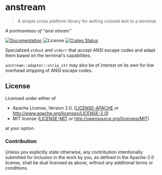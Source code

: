 # anstream

> A simple cross platform library for writing colored text to a terminal.

_A portmanteau of "ansi stream"_

[![Documentation](https://img.shields.io/badge/docs-master-blue.svg)][documentation]
![License](https://img.shields.io/crates/l/anstream.svg)
[![Crates Status](https://img.shields.io/crates/v/anstream.svg)](https://crates.io/crates/anstream)

Specialized `stdout` and `stderr` that accept ANSI escape codes and adapt them
based on the terminal's capabilities.

`anstream::adapter::strip_str` may also be of interest on its own for low
overhead stripping of ANSI escape codes.

## License

Licensed under either of

- Apache License, Version 2.0, ([LICENSE-APACHE](LICENSE-APACHE) or http://www.apache.org/licenses/LICENSE-2.0)
- MIT license ([LICENSE-MIT](LICENSE-MIT) or http://opensource.org/licenses/MIT)

at your option.

### Contribution

Unless you explicitly state otherwise, any contribution intentionally
submitted for inclusion in the work by you, as defined in the Apache-2.0
license, shall be dual licensed as above, without any additional terms or
conditions.

[crates.io]: https://crates.io/crates/anstream
[documentation]: https://docs.rs/anstream
